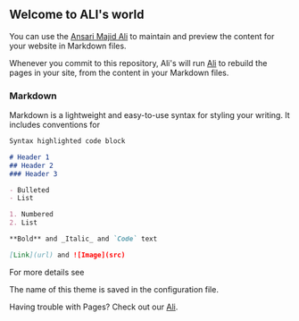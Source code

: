 ## Welcome to ALI's world

You can use the [Ansari Majid Ali](https://Instagram.com/ansari_majid_ali/) to maintain and preview the content for your website in Markdown files.

Whenever you commit to this repository, Ali's will run [Ali](https://Instagram.com/ansari_majid_ali/) to rebuild the pages in your site, from the content in your Markdown files.

### Markdown

Markdown is a lightweight and easy-to-use syntax for styling your writing. It includes conventions for

```markdown
Syntax highlighted code block

# Header 1
## Header 2
### Header 3

- Bulleted
- List

1. Numbered
2. List

**Bold** and _Italic_ and `Code` text

[Link](url) and ![Image](src)
```

For more details see 

The name of this theme is saved in the configuration file.


Having trouble with Pages? Check out our [Ali](https://Instagram.com/ansari_majid_ali/).
